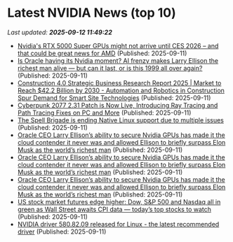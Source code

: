 # Latest NVIDIA News (top 10)
_Last updated: **2025-09-12 11:49:22**_

- [Nvidia's RTX 5000 Super GPUs might not arrive until CES 2026 – and that could be great news for AMD](https://www.techradar.com/computing/gpu/nvidias-rtx-5000-super-gpus-might-not-arrive-until-ces-2026-and-thatd-be-great-news-for-amd) (Published: 2025-09-11)
- [Is Oracle having its Nvidia moment? AI frenzy makes Larry Ellison the richest man alive — but can it last, or is this 1999 all over again?](https://economictimes.indiatimes.com/news/international/us/is-oracle-having-its-nvidia-moment-ai-frenzy-makes-larry-ellison-the-richest-man-alive-but-can-it-last-or-is-this-1999-all-over-again/articleshow/123830301.cms) (Published: 2025-09-11)
- [Construction 4.0 Strategic Business Research Report 2025 | Market to Reach $42.2 Billion by 2030 - Automation and Robotics in Construction Spur Demand for Smart Site Technologies](https://www.globenewswire.com/news-release/2025/09/11/3148471/28124/en/Construction-4-0-Strategic-Business-Research-Report-2025-Market-to-Reach-42-2-Billion-by-2030-Automation-and-Robotics-in-Construction-Spur-Demand-for-Smart-Site-Technologies.html) (Published: 2025-09-11)
- [Cyberpunk 2077 2.31 Patch is Now Live, Introducing Ray Tracing and Path Tracing Fixes on PC and More](https://wccftech.com/cyberpunk-2077-2-31-patch-ray-tracing-fixes/) (Published: 2025-09-11)
- [The Spell Brigade is ending Native Linux support due to multiple issues](https://www.gamingonlinux.com/2025/09/the-spell-brigade-is-ending-native-linux-support-due-to-multiple-issues/.) (Published: 2025-09-11)
- [Oracle CEO Larry Ellison’s ability to secure Nvidia GPUs has made it the cloud contender it never was and allowed Ellison to briefly surpass Elon Musk as the world’s richest man](https://biztoc.com/x/98ce9654a4968d4e) (Published: 2025-09-11)
- [Oracle CEO Larry Ellison’s ability to secure Nvidia GPUs has made it the cloud contender it never was and allowed Ellison to briefly surpass Elon Musk as the world’s richest man](https://finance.yahoo.com/news/oracle-ceo-larry-ellison-ability-111601720.html) (Published: 2025-09-11)
- [Oracle CEO Larry Ellison’s ability to secure Nvidia GPUs has made it the cloud contender it never was and allowed Ellison to briefly surpass Elon Musk as the world’s richest man](https://fortune.com/2025/09/11/larry-ellison-oracle-richest-man-elon-musk-nvidia-jensen-huang-fortune-tech/) (Published: 2025-09-11)
- [US stock market futures edge higher: Dow, S&P 500 and Nasdaq all in green as Wall Street awaits CPI data — today’s top stocks to watch](https://economictimes.indiatimes.com/news/international/us/us-stock-market-futures-edge-higher-dow-sp-500-and-nasdaq-all-in-green-as-wall-street-awaits-cpi-data-todays-top-stocks-to-watch/articleshow/123829613.cms) (Published: 2025-09-11)
- [NVIDIA driver 580.82.09 released for Linux - the latest recommended driver](https://www.gamingonlinux.com/2025/09/nvidia-driver-580-82-09-released-for-linux-the-latest-recommended-driver/.) (Published: 2025-09-11)
